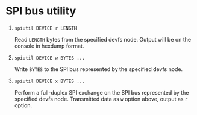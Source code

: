 SPI bus utility
===============

1. `spiutil DEVICE r LENGTH`

   Read `LENGTH` bytes from the specified devfs node. Output will be on the
   console in hexdump format.

2. `spiutil DEVICE w BYTES ...`

   Write `BYTES` to the SPI bus represented by the specified devfs node.

3. `spiutil DEVICE x BYTES ...`

   Perform a full-duplex SPI exchange on the SPI bus represented by the
   specified devfs node. Transmitted data as `w` option above, output as `r`
   option.
